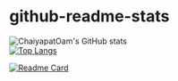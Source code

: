 # github-readme-stats
![ChaiyapatOam's GitHub stats](https://github-readme-stats.vercel.app/api?username=chaiyapatoam&show_icons=true&theme=radical)  
[![Top Langs](https://github-readme-stats.vercel.app/api/top-langs/?username=chaiyapatoam&show_icons=true&theme=radical)](https://github.com/chaiyapatoam/github-readme-stats)

[![Readme Card](https://github-readme-stats.vercel.app/api/pin/?username=chaiyapatoam&repo=Data-Science-With-Python&show_icons=true&theme=radical)](https://github.com/ChaiyapatOam/Data-Science-With-Python)
